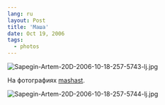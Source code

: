 ```yaml
---
lang: ru
layout: Post
title: 'Маша'
date: Oct 19, 2006
tags:
  - photos
---
```


![Sapegin-Artem-20D-2006-10-18-257-5743-lj.jpg](upload://Sapegin-Artem-20D-2006-10-18-257-5743-lj.jpg)

На фотографиях [mashast](http://mashast.livejournal.com/).

<!--more-->

![Sapegin-Artem-20D-2006-10-18-257-5744-lj.jpg](upload://Sapegin-Artem-20D-2006-10-18-257-5744-lj.jpg)
